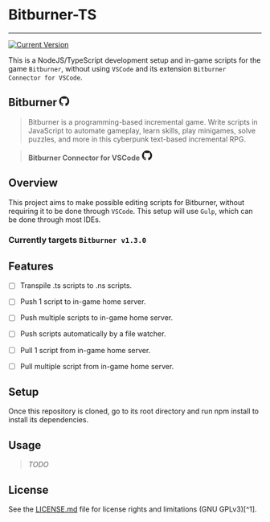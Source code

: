 # Bitburner-TS 
---

[![Current Version](https://img.shields.io/badge/version-0.0.1-green.svg)](https://github.com/GeoffoiB/bitburner-ts)

This is a NodeJS/TypeScript development setup and in-game scripts for the game `Bitburner`, without using `VSCode` and its extension `Bitburner Connector for VSCode`.


## Bitburner <a href="https://github.com/danielyxie/bitburner/"><img height="20" src="https://raw.githubusercontent.com/github/explore/89bdd9644f44d1b12180fd512b95574fe4c54617/topics/github-api/github-api.png"></a>

> Bitburner is a programming-based incremental game. Write scripts in JavaScript to automate gameplay, learn skills, play minigames, solve puzzles, and more in this cyberpunk text-based incremental RPG.

> **Bitburner Connector for VSCode**  <a href="https://github.com/bitburner-official/bitburner-vscode/"><img height="20" src="https://raw.githubusercontent.com/github/explore/89bdd9644f44d1b12180fd512b95574fe4c54617/topics/github-api/github-api.png"></a>


## Overview

This project aims to make possible editing scripts for Bitburner, without requiring it to be done through `VSCode`. This setup will use `Gulp`, which can be done through most IDEs.

### Currently targets `Bitburner v1.3.0`

## Features

- [ ] Transpile .ts scripts to .ns scripts.
- [ ] Push 1 script to in-game home server.
- [ ] Push multiple scripts to in-game home server.
- [ ] Push scripts automatically by a file watcher.
- [ ] Pull 1 script from in-game home server.
- [ ] Pull multiple script from in-game home server.


## Setup

Once this repository is cloned, go to its root directory and run npm install to install its dependencies.


## Usage

> *TODO*


## License

See the [LICENSE.md](LICENSE.md) file for license rights and limitations (GNU GPLv3)[^1].
